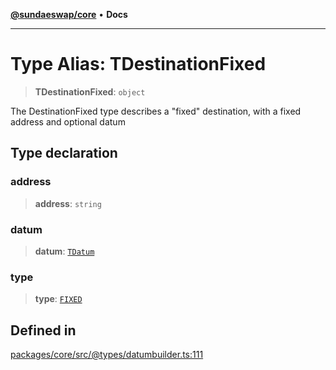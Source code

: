 [**@sundaeswap/core**](../../README.md) • **Docs**

***

# Type Alias: TDestinationFixed

> **TDestinationFixed**: `object`

The DestinationFixed type describes a "fixed" destination, with a fixed address and optional datum

## Type declaration

### address

> **address**: `string`

### datum

> **datum**: [`TDatum`](TDatum.md)

### type

> **type**: [`FIXED`](../enumerations/EDestinationType.md#fixed)

## Defined in

[packages/core/src/@types/datumbuilder.ts:111](https://github.com/SundaeSwap-finance/sundae-sdk/blob/main/packages/core/src/@types/datumbuilder.ts#L111)

